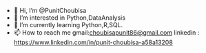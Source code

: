 - 👋 Hi, I’m @PunitChoubisa
- 👀 I’m interested in Python,DataAnalysis
- 🌱 I’m currently learning Python,R,SQL. 
- 📫 How to reach me gmail:choubisapunit86@gmail.com
linkedin : https://www.linkedin.com/in/punit-choubisa-a58a13208

<!---
PunitChoubisa/PunitChoubisa is a ✨ special ✨ repository because its `README.md` (this file) appears on your GitHub profile.
You can click the Preview link to take a look at your changes.
--->
